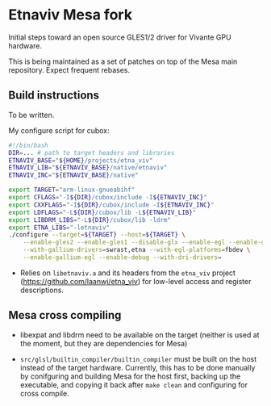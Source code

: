 Etnaviv Mesa fork
=================

Initial steps toward an open source GLES1/2 driver for Vivante GPU hardware.

This is being maintained as a set of patches on top of the Mesa main repository. Expect frequent rebases.

Build instructions
-------------------

To be written.

My configure script for cubox:
```bash
#!/bin/bash
DIR=... # path to target headers and libraries
ETNAVIV_BASE="${HOME}/projects/etna_viv"
ETNAVIV_LIB="${ETNAVIV_BASE}/native/etnaviv"
ETNAVIV_INC="${ETNAVIV_BASE}/native"

export TARGET="arm-linux-gnueabihf"
export CFLAGS="-I${DIR}/cubox/include -I${ETNAVIV_INC}"
export CXXFLAGS="-I${DIR}/cubox/include -I${ETNAVIV_INC}"
export LDFLAGS="-L${DIR}/cubox/lib -L${ETNAVIV_LIB}"
export LIBDRM_LIBS="-L${DIR}/cubox/lib -ldrm"
export ETNA_LIBS="-letnaviv"
./configure --target=${TARGET} --host=${TARGET} \
    --enable-gles2 --enable-gles1 --disable-glx --enable-egl --enable-dri \
    --with-gallium-drivers=swrast,etna --with-egl-platforms=fbdev \
    --enable-gallium-egl --enable-debug --with-dri-drivers=
```

- Relies on `libetnaviv.a` and its headers from the `etna_viv` project (https://github.com/laanwj/etna_viv)
  for low-level access and register descriptions.

Mesa cross compiling
---------------------
- libexpat and libdrm need to be available on the target (neither is used at the moment, but they are 
dependencies for Mesa)

- `src/glsl/builtin_compiler/builtin_compiler` must be built on the host instead of the target hardware.
  Currently, this has to be done manually by conifguring and building Mesa for the host first, backing up the executable,
  and copying it back after `make clean` and configuring for cross compile. 

